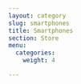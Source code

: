 ```yaml
---
layout: category
slug: smartphones
title: Smartphones
section: Store
menu:
  categories:
    weight: 4

---
```

